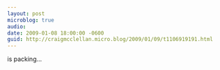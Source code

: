 ```yaml
---
layout: post
microblog: true
audio: 
date: 2009-01-08 18:00:00 -0600
guid: http://craigmcclellan.micro.blog/2009/01/09/t1106919191.html
---
```

is packing...
